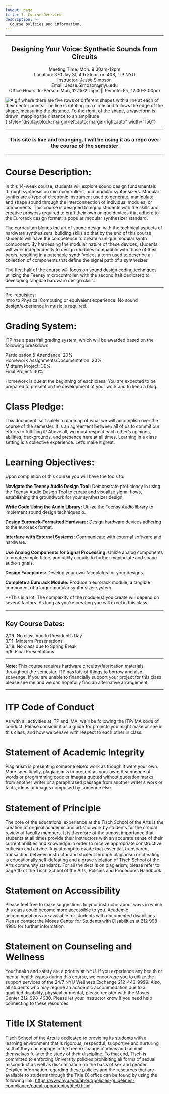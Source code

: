 ```yaml
---
layout: page
title: 1. Course Overview
description: >-
  Course policies and information.
---
```


<!-- {:.no_toc} -->

<!-- ## Table of contents
{: .no_toc .text-delta }
1. TOC
   {:toc} -->

---

## <center> Designing Your Voice: Synthetic Sounds from Circuits </center>

<center> Meeting Time: Mon. 9:30am-12pm </center>
<center> Location: 370 Jay St, 4th Floor, rm 408, ITP NYU </center> 
<center> Instructor: Jesse Simpson </center> 
<center> Email: Jesse.Simpson@nyu.edu </center> 
<center> Office Hours: In-Person: Mon, 12:15-2:15pm || Remote: Fri, 12:00-2:00pm </center>

![A gif where there are five rows of different shapes with a line at each of their center points. The line is rotating in a circle and follows the edge of the shape, measuring the distance. To the right, of the shape, a waveform is drawn, mapping the distance to an amplitude](assets/images/waveshapes.gif){:style="display:block; margin-left:auto; margin-right:auto" width="150"}

---

### <center>**This site is live and changing. I will be using it as a repo over the course of the semester**</center>

---

# **Course Description:**

In this 14-week course, students will explore sound design fundamentals through synthesis on microcontrollers, and modular synthesizers. Modular synths are a type of electronic instrument used to generate, manipulate, and shape sound through the interconnection of individual modules, or components. This course is designed to equip students with the skills and creative prowess required to craft their own unique devices that adhere to the Eurorack design format; a popular modular synthesizer standard.

The curriculum blends the art of sound design with the technical aspects of hardware synthesizers, building skills so that by the end of this course students will have the competence to create a unique modular synth component. By harnessing the modular nature of these devices, students will work independently to design modules compatible with those of their peers, resulting in a patchable synth ‘voice’; a term used to describe a collection of components that define the signal path of a synthesizer.

The first half of the course will focus on sound design coding techniques utilizing the Teensy microcontroller, with the second half dedicated to developing tangible hardware design skills.

---

Pre-requisites:  
Intro to Physical Computing or equivalent experience. No sound design/experience in music is required.

# **Grading System:**

ITP has a pass/fail grading system, which will be awarded based on the following breakdown:

Participation & Attendance: 20%  
Homework Assignments/Documentation: 20%  
Midterm Project: 30%  
Final Project: 30%

Homework is due at the beginning of each class. You are expected to be prepared to present on the development of your work and to keep a blog.

# **Class Pledge:**

This document isn’t solely a roadmap of what we will accomplish over the course of the semester. It is an agreement between all of us to commit our efforts to fulfilling it! Above all, we must respect each other’s opinions, abilities, backgrounds, and presence here at all times. Learning in a class setting is a collective experience. Let’s make it great.

# **Learning Objectives:**

Upon completion of this course you will have the tools to:

**Navigate the Teensy Audio Design Tool:** Demonstrate proficiency in using the Teensy Audio Design Tool to create and visualize signal flows, establishing the groundwork for your synthesizer design.

**Write Code Using the Audio Library:** Utilize the Teensy Audio library to implement sound design techniques o.

**Design Eurorack-Formatted Hardware:** Design hardware devices adhering to the eurorack format.

**Interface with External Systems:** Communicate with external software and hardware.

**Use Analog Components for Signal Processing:** Utilize analog components to create simple filters and utility circuits to further manipulate and shape audio signals.

**Design Faceplates:** Develop your own faceplates for your designs.

**Complete a Eurorack Module:** Produce a eurorack module; a tangible component of a larger modular synthesizer system.

\*\*This is a lot. The complexity of the module(s) you create will depend on several factors. As long as you're creating you will excel in this class.

---

## **Key Course Dates:**

2/19: No class due to President’s Day  
3/11: Midterm Presentations  
3/18: No class due to Spring Break  
5/6: Final Presentations

---

**Note:** This course requires hardware circuitry/fabrication materials throughout the semester. ITP has lots of things to borrow and also scavenge. If you are unable to financially support your project for this class please see me and we can hopefully find an alternative arrangement.

---

# ITP Code of Conduct

As with all activities at ITP and IMA, we’ll be following the ITP/IMA code of conduct. Please consider it as a guide for projects you might make or see in this class, and how we behave with respect to each other in class.

# Statement of Academic Integrity

Plagiarism is presenting someone else’s work as though it were your own. More specifically, plagiarism is to present as your own: A sequence of words or programming code or images quoted without quotation marks from another writer or a paraphrased passage from another writer’s work or facts, ideas or images composed by someone else.

# Statement of Principle

The core of the educational experience at the Tisch School of the Arts is the creation of original academic and artistic work by students for the critical review of faculty members. It is therefore of the utmost importance that students at all times provide their instructors with an accurate sense of their current abilities and knowledge in order to receive appropriate constructive criticism and advice. Any attempt to evade that essential, transparent transaction between instructor and student through plagiarism or cheating is educationally self-defeating and a grave violation of Tisch School of the Arts community standards. For all the details on plagiarism, please refer to page 10 of the Tisch School of the Arts, Policies and Procedures Handbook.

# Statement on Accessibility

Please feel free to make suggestions to your instructor about ways in which this class could become more accessible to you. Academic accommodations are available for students with documented disabilities. Please contact the Moses Center for Students with Disabilities at 212 998-4980 for further information.

# Statement on Counseling and Wellness

Your health and safety are a priority at NYU. If you experience any health or mental health issues during this course, we encourage you to utilize the support services of the 24/7 NYU Wellness Exchange 212-443-9999. Also, all students who may require an academic accommodation due to a qualified disability, physical or mental, please register with the Moses Center 212-998-4980. Please let your instructor know if you need help connecting to these resources.

# Title IX Statement

Tisch School of the Arts is dedicated to providing its students with a learning environment that is rigorous, respectful, supportive and nurturing so that they can engage in the free exchange of ideas and commit themselves fully to the study of their discipline. To that end, Tisch is committed to enforcing University policies prohibiting all forms of sexual misconduct as well as discrimination on the basis of sex and gender. Detailed information regarding these policies and the resources that are available to students through the Title IX office can be found by using the following link: https://www.nyu.edu/about/policies-guidelines-compliance/equal-opportunity/title9.html
